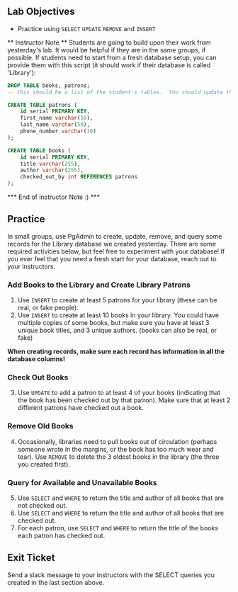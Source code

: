## Lab Objectives
* Practice using `SELECT` `UPDATE` `REMOVE` and `INSERT`

** Instructor Note ** Students are going to build upon their work from yesterday's lab.  It would be helpful if they are in the same groups, if possible.  If students need to start from a fresh database setup, you can provide them with this script (it should work if their database is called 'Library'):
```SQL
DROP TABLE books, patrons;
-- this should be a list of the student's tables.  You should update this script with the appropriate table names if you need to help students get started with a clean version.

CREATE TABLE patrons (
	id serial PRIMARY KEY,
	first_name varchar(50),
	last_name varchar(50),
	phone_number varchar(10)
);

CREATE TABLE books (
	id serial PRIMARY KEY,
	title varchar(255),
	author varchar(255),
	checked_out_by int REFERENCES patrons
);
```
*** End of instructor Note :) ***


## Practice

In small groups, use PgAdmin to create, update, remove, and query some records for the Library database we created yesterday.  There are some required activities below, but feel free to experiment with your database!  If you ever feel that you need a fresh start for your database, reach out to your instructors.

### Add Books to the Library and Create Library Patrons

1. Use `INSERT` to create at least 5 patrons for your library (these can be real, or fake people).
2. Use `INSERT` to create at least 10 books in your library.  You could have multiple copies of some books, but make sure you have at least 3 unique book titles, and 3 unique authors.  (books can also be real, or fake)

**When creating records, make sure each record has information in all the database columns!**

### Check Out Books

3. Use `UPDATE` to add a patron to at least 4 of your books (indicating that the book has been checked out by that patron). Make sure that at least 2 different patrons have checked out a book.

### Remove Old Books

4. Occasionally, libraries need to pull books out of circulation (perhaps someone wrote in the margins, or the book has too much wear and tear).  Use `REMOVE` to delete the 3 oldest books in the library (the three you created first).

### Query for Available and Unavailable Books

5. Use `SELECT` and `WHERE` to return the title and author of all books that are not checked out.
6. Use `SELECT` and `WHERE` to return the title and author of all books that are checked out.
7. For each patron, use `SELECT` and `WHERE` to return the title of the books each patron has checked out.

## Exit Ticket

Send a slack message to your instructors with the SELECT queries you created in the last section above.